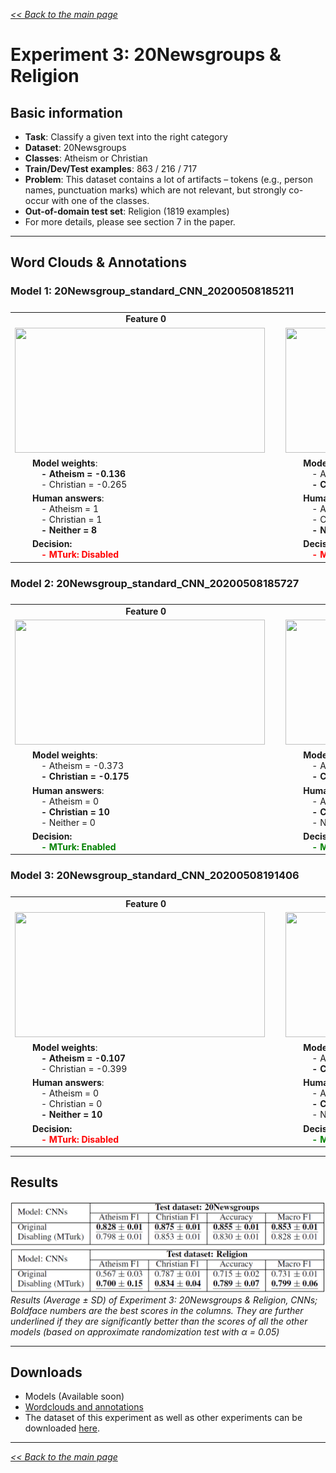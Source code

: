 <style>

.center-row td{
    text-align: center; 
    vertical-align: middle;    
}

tbody {
    display:block;
    width:13000px;
    overflow:auto;
}
thead, tbody tr {
    display:table;
    width:100%;
    table-layout:fixed;
}

td { white-space:pre }

</style>

[*<< Back to the main page*](https://plkumjorn.github.io/FIND)

# Experiment 3: 20Newsgroups & Religion

## Basic information
- **Task**: Classify a given text into the right category
- **Dataset**: 20Newsgroups
- **Classes**: Atheism or Christian
- **Train/Dev/Test examples**: 863 / 216 / 717
- **Problem**: This dataset contains a lot of artifacts – tokens (e.g., person names, punctuation marks) which are not relevant, but strongly co-occur with one of the classes.
- **Out-of-domain test set**: Religion (1819 examples)
- For more details, please see section 7 in the paper.

<hr>

## Word Clouds & Annotations


### Model 1: 20Newsgroup_standard_CNN_20200508185211

<table><tbody><tr class="center-row"><td><b>Feature 0</b></td><td><b>Feature 1</b></td><td><b>Feature 2</b></td><td><b>Feature 3</b></td><td><b>Feature 4</b></td><td><b>Feature 5</b></td><td><b>Feature 6</b></td><td><b>Feature 7</b></td><td><b>Feature 8</b></td><td><b>Feature 9</b></td><td><b>Feature 10</b></td><td><b>Feature 11</b></td><td><b>Feature 12</b></td><td><b>Feature 13</b></td><td><b>Feature 14</b></td><td><b>Feature 15</b></td><td><b>Feature 16</b></td><td><b>Feature 17</b></td><td><b>Feature 18</b></td><td><b>Feature 19</b></td><td><b>Feature 20</b></td><td><b>Feature 21</b></td><td><b>Feature 22</b></td><td><b>Feature 23</b></td><td><b>Feature 24</b></td><td><b>Feature 25</b></td><td><b>Feature 26</b></td><td><b>Feature 27</b></td><td><b>Feature 28</b></td><td><b>Feature 29</b></td></tr><tr><td><img src="https://www.doc.ic.ac.uk/~pl1515/files/20Newsgroup_standard_CNN_20200508185211/wordclouds/Wordcloud_Feature0.png" width="400" height="200"></td><td><img src="https://www.doc.ic.ac.uk/~pl1515/files/20Newsgroup_standard_CNN_20200508185211/wordclouds/Wordcloud_Feature1.png" width="400" height="200"></td><td><img src="https://www.doc.ic.ac.uk/~pl1515/files/20Newsgroup_standard_CNN_20200508185211/wordclouds/Wordcloud_Feature2.png" width="400" height="200"></td><td><img src="https://www.doc.ic.ac.uk/~pl1515/files/20Newsgroup_standard_CNN_20200508185211/wordclouds/Wordcloud_Feature3.png" width="400" height="200"></td><td><img src="https://www.doc.ic.ac.uk/~pl1515/files/20Newsgroup_standard_CNN_20200508185211/wordclouds/Wordcloud_Feature4.png" width="400" height="200"></td><td><img src="https://www.doc.ic.ac.uk/~pl1515/files/20Newsgroup_standard_CNN_20200508185211/wordclouds/Wordcloud_Feature5.png" width="400" height="200"></td><td><img src="https://www.doc.ic.ac.uk/~pl1515/files/20Newsgroup_standard_CNN_20200508185211/wordclouds/Wordcloud_Feature6.png" width="400" height="200"></td><td><img src="https://www.doc.ic.ac.uk/~pl1515/files/20Newsgroup_standard_CNN_20200508185211/wordclouds/Wordcloud_Feature7.png" width="400" height="200"></td><td><img src="https://www.doc.ic.ac.uk/~pl1515/files/20Newsgroup_standard_CNN_20200508185211/wordclouds/Wordcloud_Feature8.png" width="400" height="200"></td><td><img src="https://www.doc.ic.ac.uk/~pl1515/files/20Newsgroup_standard_CNN_20200508185211/wordclouds/Wordcloud_Feature9.png" width="400" height="200"></td><td><img src="https://www.doc.ic.ac.uk/~pl1515/files/20Newsgroup_standard_CNN_20200508185211/wordclouds/Wordcloud_Feature10.png" width="400" height="200"></td><td><img src="https://www.doc.ic.ac.uk/~pl1515/files/20Newsgroup_standard_CNN_20200508185211/wordclouds/Wordcloud_Feature11.png" width="400" height="200"></td><td><img src="https://www.doc.ic.ac.uk/~pl1515/files/20Newsgroup_standard_CNN_20200508185211/wordclouds/Wordcloud_Feature12.png" width="400" height="200"></td><td><img src="https://www.doc.ic.ac.uk/~pl1515/files/20Newsgroup_standard_CNN_20200508185211/wordclouds/Wordcloud_Feature13.png" width="400" height="200"></td><td><img src="https://www.doc.ic.ac.uk/~pl1515/files/20Newsgroup_standard_CNN_20200508185211/wordclouds/Wordcloud_Feature14.png" width="400" height="200"></td><td><img src="https://www.doc.ic.ac.uk/~pl1515/files/20Newsgroup_standard_CNN_20200508185211/wordclouds/Wordcloud_Feature15.png" width="400" height="200"></td><td><img src="https://www.doc.ic.ac.uk/~pl1515/files/20Newsgroup_standard_CNN_20200508185211/wordclouds/Wordcloud_Feature16.png" width="400" height="200"></td><td><img src="https://www.doc.ic.ac.uk/~pl1515/files/20Newsgroup_standard_CNN_20200508185211/wordclouds/Wordcloud_Feature17.png" width="400" height="200"></td><td><img src="https://www.doc.ic.ac.uk/~pl1515/files/20Newsgroup_standard_CNN_20200508185211/wordclouds/Wordcloud_Feature18.png" width="400" height="200"></td><td><img src="https://www.doc.ic.ac.uk/~pl1515/files/20Newsgroup_standard_CNN_20200508185211/wordclouds/Wordcloud_Feature19.png" width="400" height="200"></td><td><img src="https://www.doc.ic.ac.uk/~pl1515/files/20Newsgroup_standard_CNN_20200508185211/wordclouds/Wordcloud_Feature20.png" width="400" height="200"></td><td><img src="https://www.doc.ic.ac.uk/~pl1515/files/20Newsgroup_standard_CNN_20200508185211/wordclouds/Wordcloud_Feature21.png" width="400" height="200"></td><td><img src="https://www.doc.ic.ac.uk/~pl1515/files/20Newsgroup_standard_CNN_20200508185211/wordclouds/Wordcloud_Feature22.png" width="400" height="200"></td><td><img src="https://www.doc.ic.ac.uk/~pl1515/files/20Newsgroup_standard_CNN_20200508185211/wordclouds/Wordcloud_Feature23.png" width="400" height="200"></td><td><img src="https://www.doc.ic.ac.uk/~pl1515/files/20Newsgroup_standard_CNN_20200508185211/wordclouds/Wordcloud_Feature24.png" width="400" height="200"></td><td><img src="https://www.doc.ic.ac.uk/~pl1515/files/20Newsgroup_standard_CNN_20200508185211/wordclouds/Wordcloud_Feature25.png" width="400" height="200"></td><td><img src="https://www.doc.ic.ac.uk/~pl1515/files/20Newsgroup_standard_CNN_20200508185211/wordclouds/Wordcloud_Feature26.png" width="400" height="200"></td><td><img src="https://www.doc.ic.ac.uk/~pl1515/files/20Newsgroup_standard_CNN_20200508185211/wordclouds/Wordcloud_Feature27.png" width="400" height="200"></td><td><img src="https://www.doc.ic.ac.uk/~pl1515/files/20Newsgroup_standard_CNN_20200508185211/wordclouds/Wordcloud_Feature28.png" width="400" height="200"></td><td><img src="https://www.doc.ic.ac.uk/~pl1515/files/20Newsgroup_standard_CNN_20200508185211/wordclouds/Wordcloud_Feature29.png" width="400" height="200"></td></tr><tr><td>&emsp;&emsp;<b>Model weights</b>:
<b>&emsp;&emsp;&emsp;- Atheism = -0.136</b>
&emsp;&emsp;&emsp;- Christian = -0.265</td><td>&emsp;&emsp;<b>Model weights</b>:
&emsp;&emsp;&emsp;- Atheism = -0.404
<b>&emsp;&emsp;&emsp;- Christian = -0.203</b></td><td>&emsp;&emsp;<b>Model weights</b>:
<b>&emsp;&emsp;&emsp;- Atheism = 0.429</b>
&emsp;&emsp;&emsp;- Christian = -0.169</td><td>&emsp;&emsp;<b>Model weights</b>:
<b>&emsp;&emsp;&emsp;- Atheism = 0.014</b>
&emsp;&emsp;&emsp;- Christian = -0.210</td><td>&emsp;&emsp;<b>Model weights</b>:
&emsp;&emsp;&emsp;- Atheism = -0.353
<b>&emsp;&emsp;&emsp;- Christian = 0.384</b></td><td>&emsp;&emsp;<b>Model weights</b>:
<b>&emsp;&emsp;&emsp;- Atheism = 0.068</b>
&emsp;&emsp;&emsp;- Christian = -0.383</td><td>&emsp;&emsp;<b>Model weights</b>:
&emsp;&emsp;&emsp;- Atheism = -0.027
<b>&emsp;&emsp;&emsp;- Christian = 0.457</b></td><td>&emsp;&emsp;<b>Model weights</b>:
<b>&emsp;&emsp;&emsp;- Atheism = 0.137</b>
&emsp;&emsp;&emsp;- Christian = -0.083</td><td>&emsp;&emsp;<b>Model weights</b>:
&emsp;&emsp;&emsp;- Atheism = -0.236
<b>&emsp;&emsp;&emsp;- Christian = -0.045</b></td><td>&emsp;&emsp;<b>Model weights</b>:
&emsp;&emsp;&emsp;- Atheism = -0.180
<b>&emsp;&emsp;&emsp;- Christian = 0.051</b></td><td>&emsp;&emsp;<b>Model weights</b>:
<b>&emsp;&emsp;&emsp;- Atheism = -0.293</b>
&emsp;&emsp;&emsp;- Christian = -0.424</td><td>&emsp;&emsp;<b>Model weights</b>:
<b>&emsp;&emsp;&emsp;- Atheism = 0.405</b>
&emsp;&emsp;&emsp;- Christian = -0.429</td><td>&emsp;&emsp;<b>Model weights</b>:
<b>&emsp;&emsp;&emsp;- Atheism = 0.434</b>
&emsp;&emsp;&emsp;- Christian = 0.155</td><td>&emsp;&emsp;<b>Model weights</b>:
<b>&emsp;&emsp;&emsp;- Atheism = 0.161</b>
&emsp;&emsp;&emsp;- Christian = -0.005</td><td>&emsp;&emsp;<b>Model weights</b>:
<b>&emsp;&emsp;&emsp;- Atheism = 0.365</b>
&emsp;&emsp;&emsp;- Christian = -0.187</td><td>&emsp;&emsp;<b>Model weights</b>:
<b>&emsp;&emsp;&emsp;- Atheism = 0.418</b>
&emsp;&emsp;&emsp;- Christian = 0.040</td><td>&emsp;&emsp;<b>Model weights</b>:
&emsp;&emsp;&emsp;- Atheism = -0.214
<b>&emsp;&emsp;&emsp;- Christian = 0.021</b></td><td>&emsp;&emsp;<b>Model weights</b>:
<b>&emsp;&emsp;&emsp;- Atheism = 0.014</b>
&emsp;&emsp;&emsp;- Christian = -0.367</td><td>&emsp;&emsp;<b>Model weights</b>:
<b>&emsp;&emsp;&emsp;- Atheism = 0.188</b>
&emsp;&emsp;&emsp;- Christian = -0.110</td><td>&emsp;&emsp;<b>Model weights</b>:
&emsp;&emsp;&emsp;- Atheism = -0.003
<b>&emsp;&emsp;&emsp;- Christian = 0.409</b></td><td>&emsp;&emsp;<b>Model weights</b>:
&emsp;&emsp;&emsp;- Atheism = -0.364
<b>&emsp;&emsp;&emsp;- Christian = 0.495</b></td><td>&emsp;&emsp;<b>Model weights</b>:
<b>&emsp;&emsp;&emsp;- Atheism = 0.064</b>
&emsp;&emsp;&emsp;- Christian = -0.187</td><td>&emsp;&emsp;<b>Model weights</b>:
&emsp;&emsp;&emsp;- Atheism = -0.324
<b>&emsp;&emsp;&emsp;- Christian = 0.210</b></td><td>&emsp;&emsp;<b>Model weights</b>:
<b>&emsp;&emsp;&emsp;- Atheism = 0.150</b>
&emsp;&emsp;&emsp;- Christian = -0.179</td><td>&emsp;&emsp;<b>Model weights</b>:
<b>&emsp;&emsp;&emsp;- Atheism = 0.285</b>
&emsp;&emsp;&emsp;- Christian = 0.161</td><td>&emsp;&emsp;<b>Model weights</b>:
&emsp;&emsp;&emsp;- Atheism = 0.131
<b>&emsp;&emsp;&emsp;- Christian = 0.404</b></td><td>&emsp;&emsp;<b>Model weights</b>:
&emsp;&emsp;&emsp;- Atheism = -0.222
<b>&emsp;&emsp;&emsp;- Christian = 0.139</b></td><td>&emsp;&emsp;<b>Model weights</b>:
<b>&emsp;&emsp;&emsp;- Atheism = 0.475</b>
&emsp;&emsp;&emsp;- Christian = 0.179</td><td>&emsp;&emsp;<b>Model weights</b>:
&emsp;&emsp;&emsp;- Atheism = -0.142
<b>&emsp;&emsp;&emsp;- Christian = 0.093</b></td><td>&emsp;&emsp;<b>Model weights</b>:
&emsp;&emsp;&emsp;- Atheism = -0.031
<b>&emsp;&emsp;&emsp;- Christian = 0.492</b></td></tr><tr><td><b>&emsp;&emsp;Human answers</b>:
&emsp;&emsp;&emsp;- Atheism = 1
&emsp;&emsp;&emsp;- Christian = 1
<b>&emsp;&emsp;&emsp;- Neither = 8</b></td><td><b>&emsp;&emsp;Human answers</b>:
&emsp;&emsp;&emsp;- Atheism = 0
&emsp;&emsp;&emsp;- Christian = 1
<b>&emsp;&emsp;&emsp;- Neither = 9</b></td><td><b>&emsp;&emsp;Human answers</b>:
<b>&emsp;&emsp;&emsp;- Atheism = 6</b>
&emsp;&emsp;&emsp;- Christian = 0
&emsp;&emsp;&emsp;- Neither = 4</td><td><b>&emsp;&emsp;Human answers</b>:
&emsp;&emsp;&emsp;- Atheism = 0
&emsp;&emsp;&emsp;- Christian = 4
<b>&emsp;&emsp;&emsp;- Neither = 6</b></td><td><b>&emsp;&emsp;Human answers</b>:
&emsp;&emsp;&emsp;- Atheism = 1
&emsp;&emsp;&emsp;- Christian = 1
<b>&emsp;&emsp;&emsp;- Neither = 8</b></td><td><b>&emsp;&emsp;Human answers</b>:
<b>&emsp;&emsp;&emsp;- Atheism = 10</b>
&emsp;&emsp;&emsp;- Christian = 0
&emsp;&emsp;&emsp;- Neither = 0</td><td><b>&emsp;&emsp;Human answers</b>:
&emsp;&emsp;&emsp;- Atheism = 0
<b>&emsp;&emsp;&emsp;- Christian = 7</b>
&emsp;&emsp;&emsp;- Neither = 3</td><td><b>&emsp;&emsp;Human answers</b>:
&emsp;&emsp;&emsp;- Atheism = 0
&emsp;&emsp;&emsp;- Christian = 0
<b>&emsp;&emsp;&emsp;- Neither = 10</b></td><td><b>&emsp;&emsp;Human answers</b>:
&emsp;&emsp;&emsp;- Atheism = 0
&emsp;&emsp;&emsp;- Christian = 2
<b>&emsp;&emsp;&emsp;- Neither = 8</b></td><td><b>&emsp;&emsp;Human answers</b>:
&emsp;&emsp;&emsp;- Atheism = 0
&emsp;&emsp;&emsp;- Christian = 1
<b>&emsp;&emsp;&emsp;- Neither = 9</b></td><td><b>&emsp;&emsp;Human answers</b>:
<b>&emsp;&emsp;&emsp;- Atheism = 10</b>
&emsp;&emsp;&emsp;- Christian = 0
&emsp;&emsp;&emsp;- Neither = 0</td><td><b>&emsp;&emsp;Human answers</b>:
&emsp;&emsp;&emsp;- Atheism = 1
&emsp;&emsp;&emsp;- Christian = 0
<b>&emsp;&emsp;&emsp;- Neither = 9</b></td><td><b>&emsp;&emsp;Human answers</b>:
&emsp;&emsp;&emsp;- Atheism = 4
&emsp;&emsp;&emsp;- Christian = 0
<b>&emsp;&emsp;&emsp;- Neither = 6</b></td><td><b>&emsp;&emsp;Human answers</b>:
&emsp;&emsp;&emsp;- Atheism = 2
&emsp;&emsp;&emsp;- Christian = 0
<b>&emsp;&emsp;&emsp;- Neither = 8</b></td><td><b>&emsp;&emsp;Human answers</b>:
&emsp;&emsp;&emsp;- Atheism = 0
&emsp;&emsp;&emsp;- Christian = 1
<b>&emsp;&emsp;&emsp;- Neither = 9</b></td><td><b>&emsp;&emsp;Human answers</b>:
&emsp;&emsp;&emsp;- Atheism = 0
&emsp;&emsp;&emsp;- Christian = 0
<b>&emsp;&emsp;&emsp;- Neither = 10</b></td><td><b>&emsp;&emsp;Human answers</b>:
&emsp;&emsp;&emsp;- Atheism = 1
<b>&emsp;&emsp;&emsp;- Christian = 9</b>
&emsp;&emsp;&emsp;- Neither = 0</td><td><b>&emsp;&emsp;Human answers</b>:
&emsp;&emsp;&emsp;- Atheism = 0
&emsp;&emsp;&emsp;- Christian = 0
<b>&emsp;&emsp;&emsp;- Neither = 10</b></td><td><b>&emsp;&emsp;Human answers</b>:
<b>&emsp;&emsp;&emsp;- Atheism = 10</b>
&emsp;&emsp;&emsp;- Christian = 0
&emsp;&emsp;&emsp;- Neither = 0</td><td><b>&emsp;&emsp;Human answers</b>:
&emsp;&emsp;&emsp;- Atheism = 0
<b>&emsp;&emsp;&emsp;- Christian = 10</b>
&emsp;&emsp;&emsp;- Neither = 0</td><td><b>&emsp;&emsp;Human answers</b>:
&emsp;&emsp;&emsp;- Atheism = 0
<b>&emsp;&emsp;&emsp;- Christian = 10</b>
&emsp;&emsp;&emsp;- Neither = 0</td><td><b>&emsp;&emsp;Human answers</b>:
&emsp;&emsp;&emsp;- Atheism = 1
&emsp;&emsp;&emsp;- Christian = 0
<b>&emsp;&emsp;&emsp;- Neither = 9</b></td><td><b>&emsp;&emsp;Human answers</b>:
&emsp;&emsp;&emsp;- Atheism = 0
<b>&emsp;&emsp;&emsp;- Christian = 10</b>
&emsp;&emsp;&emsp;- Neither = 0</td><td><b>&emsp;&emsp;Human answers</b>:
&emsp;&emsp;&emsp;- Atheism = 2
&emsp;&emsp;&emsp;- Christian = 2
<b>&emsp;&emsp;&emsp;- Neither = 6</b></td><td><b>&emsp;&emsp;Human answers</b>:
&emsp;&emsp;&emsp;- Atheism = 0
&emsp;&emsp;&emsp;- Christian = 2
<b>&emsp;&emsp;&emsp;- Neither = 8</b></td><td><b>&emsp;&emsp;Human answers</b>:
&emsp;&emsp;&emsp;- Atheism = 0
<b>&emsp;&emsp;&emsp;- Christian = 10</b>
&emsp;&emsp;&emsp;- Neither = 0</td><td><b>&emsp;&emsp;Human answers</b>:
&emsp;&emsp;&emsp;- Atheism = 0
<b>&emsp;&emsp;&emsp;- Christian = 10</b>
&emsp;&emsp;&emsp;- Neither = 0</td><td><b>&emsp;&emsp;Human answers</b>:
&emsp;&emsp;&emsp;- Atheism = 0
&emsp;&emsp;&emsp;- Christian = 0
<b>&emsp;&emsp;&emsp;- Neither = 10</b></td><td><b>&emsp;&emsp;Human answers</b>:
&emsp;&emsp;&emsp;- Atheism = 0
<b>&emsp;&emsp;&emsp;- Christian = 10</b>
&emsp;&emsp;&emsp;- Neither = 0</td><td><b>&emsp;&emsp;Human answers</b>:
&emsp;&emsp;&emsp;- Atheism = 0
<b>&emsp;&emsp;&emsp;- Christian = 10</b>
&emsp;&emsp;&emsp;- Neither = 0</td></tr><tr><td>&emsp;&emsp;<b>Decision:</b>
&emsp;&emsp;&emsp;<b style="color:red">- MTurk: Disabled</b></td><td>&emsp;&emsp;<b>Decision:</b>
&emsp;&emsp;&emsp;<b style="color:red">- MTurk: Disabled</b></td><td>&emsp;&emsp;<b>Decision:</b>
&emsp;&emsp;&emsp;<b style="color:green">- MTurk: Enabled</b></td><td>&emsp;&emsp;<b>Decision:</b>
&emsp;&emsp;&emsp;<b style="color:red">- MTurk: Disabled</b></td><td>&emsp;&emsp;<b>Decision:</b>
&emsp;&emsp;&emsp;<b style="color:red">- MTurk: Disabled</b></td><td>&emsp;&emsp;<b>Decision:</b>
&emsp;&emsp;&emsp;<b style="color:green">- MTurk: Enabled</b></td><td>&emsp;&emsp;<b>Decision:</b>
&emsp;&emsp;&emsp;<b style="color:green">- MTurk: Enabled</b></td><td>&emsp;&emsp;<b>Decision:</b>
&emsp;&emsp;&emsp;<b style="color:red">- MTurk: Disabled</b></td><td>&emsp;&emsp;<b>Decision:</b>
&emsp;&emsp;&emsp;<b style="color:red">- MTurk: Disabled</b></td><td>&emsp;&emsp;<b>Decision:</b>
&emsp;&emsp;&emsp;<b style="color:red">- MTurk: Disabled</b></td><td>&emsp;&emsp;<b>Decision:</b>
&emsp;&emsp;&emsp;<b style="color:green">- MTurk: Enabled</b></td><td>&emsp;&emsp;<b>Decision:</b>
&emsp;&emsp;&emsp;<b style="color:red">- MTurk: Disabled</b></td><td>&emsp;&emsp;<b>Decision:</b>
&emsp;&emsp;&emsp;<b style="color:red">- MTurk: Disabled</b></td><td>&emsp;&emsp;<b>Decision:</b>
&emsp;&emsp;&emsp;<b style="color:red">- MTurk: Disabled</b></td><td>&emsp;&emsp;<b>Decision:</b>
&emsp;&emsp;&emsp;<b style="color:red">- MTurk: Disabled</b></td><td>&emsp;&emsp;<b>Decision:</b>
&emsp;&emsp;&emsp;<b style="color:red">- MTurk: Disabled</b></td><td>&emsp;&emsp;<b>Decision:</b>
&emsp;&emsp;&emsp;<b style="color:green">- MTurk: Enabled</b></td><td>&emsp;&emsp;<b>Decision:</b>
&emsp;&emsp;&emsp;<b style="color:red">- MTurk: Disabled</b></td><td>&emsp;&emsp;<b>Decision:</b>
&emsp;&emsp;&emsp;<b style="color:green">- MTurk: Enabled</b></td><td>&emsp;&emsp;<b>Decision:</b>
&emsp;&emsp;&emsp;<b style="color:green">- MTurk: Enabled</b></td><td>&emsp;&emsp;<b>Decision:</b>
&emsp;&emsp;&emsp;<b style="color:green">- MTurk: Enabled</b></td><td>&emsp;&emsp;<b>Decision:</b>
&emsp;&emsp;&emsp;<b style="color:red">- MTurk: Disabled</b></td><td>&emsp;&emsp;<b>Decision:</b>
&emsp;&emsp;&emsp;<b style="color:green">- MTurk: Enabled</b></td><td>&emsp;&emsp;<b>Decision:</b>
&emsp;&emsp;&emsp;<b style="color:red">- MTurk: Disabled</b></td><td>&emsp;&emsp;<b>Decision:</b>
&emsp;&emsp;&emsp;<b style="color:red">- MTurk: Disabled</b></td><td>&emsp;&emsp;<b>Decision:</b>
&emsp;&emsp;&emsp;<b style="color:green">- MTurk: Enabled</b></td><td>&emsp;&emsp;<b>Decision:</b>
&emsp;&emsp;&emsp;<b style="color:green">- MTurk: Enabled</b></td><td>&emsp;&emsp;<b>Decision:</b>
&emsp;&emsp;&emsp;<b style="color:red">- MTurk: Disabled</b></td><td>&emsp;&emsp;<b>Decision:</b>
&emsp;&emsp;&emsp;<b style="color:green">- MTurk: Enabled</b></td><td>&emsp;&emsp;<b>Decision:</b>
&emsp;&emsp;&emsp;<b style="color:green">- MTurk: Enabled</b></td></tr></tbody></table>


### Model 2: 20Newsgroup_standard_CNN_20200508185727

<table><tbody><tr class="center-row"><td><b>Feature 0</b></td><td><b>Feature 1</b></td><td><b>Feature 2</b></td><td><b>Feature 3</b></td><td><b>Feature 4</b></td><td><b>Feature 5</b></td><td><b>Feature 6</b></td><td><b>Feature 7</b></td><td><b>Feature 8</b></td><td><b>Feature 9</b></td><td><b>Feature 10</b></td><td><b>Feature 11</b></td><td><b>Feature 12</b></td><td><b>Feature 13</b></td><td><b>Feature 14</b></td><td><b>Feature 15</b></td><td><b>Feature 16</b></td><td><b>Feature 17</b></td><td><b>Feature 18</b></td><td><b>Feature 19</b></td><td><b>Feature 20</b></td><td><b>Feature 21</b></td><td><b>Feature 22</b></td><td><b>Feature 23</b></td><td><b>Feature 24</b></td><td><b>Feature 25</b></td><td><b>Feature 26</b></td><td><b>Feature 27</b></td><td><b>Feature 28</b></td><td><b>Feature 29</b></td></tr><tr><td><img src="https://www.doc.ic.ac.uk/~pl1515/files/20Newsgroup_standard_CNN_20200508185727/wordclouds/Wordcloud_Feature0.png" width="400" height="200"></td><td><img src="https://www.doc.ic.ac.uk/~pl1515/files/20Newsgroup_standard_CNN_20200508185727/wordclouds/Wordcloud_Feature1.png" width="400" height="200"></td><td><img src="https://www.doc.ic.ac.uk/~pl1515/files/20Newsgroup_standard_CNN_20200508185727/wordclouds/Wordcloud_Feature2.png" width="400" height="200"></td><td><img src="https://www.doc.ic.ac.uk/~pl1515/files/20Newsgroup_standard_CNN_20200508185727/wordclouds/Wordcloud_Feature3.png" width="400" height="200"></td><td><img src="https://www.doc.ic.ac.uk/~pl1515/files/20Newsgroup_standard_CNN_20200508185727/wordclouds/Wordcloud_Feature4.png" width="400" height="200"></td><td><img src="https://www.doc.ic.ac.uk/~pl1515/files/20Newsgroup_standard_CNN_20200508185727/wordclouds/Wordcloud_Feature5.png" width="400" height="200"></td><td><img src="https://www.doc.ic.ac.uk/~pl1515/files/20Newsgroup_standard_CNN_20200508185727/wordclouds/Wordcloud_Feature6.png" width="400" height="200"></td><td><img src="https://www.doc.ic.ac.uk/~pl1515/files/20Newsgroup_standard_CNN_20200508185727/wordclouds/Wordcloud_Feature7.png" width="400" height="200"></td><td><img src="https://www.doc.ic.ac.uk/~pl1515/files/20Newsgroup_standard_CNN_20200508185727/wordclouds/Wordcloud_Feature8.png" width="400" height="200"></td><td><img src="https://www.doc.ic.ac.uk/~pl1515/files/20Newsgroup_standard_CNN_20200508185727/wordclouds/Wordcloud_Feature9.png" width="400" height="200"></td><td><img src="https://www.doc.ic.ac.uk/~pl1515/files/20Newsgroup_standard_CNN_20200508185727/wordclouds/Wordcloud_Feature10.png" width="400" height="200"></td><td><img src="https://www.doc.ic.ac.uk/~pl1515/files/20Newsgroup_standard_CNN_20200508185727/wordclouds/Wordcloud_Feature11.png" width="400" height="200"></td><td><img src="https://www.doc.ic.ac.uk/~pl1515/files/20Newsgroup_standard_CNN_20200508185727/wordclouds/Wordcloud_Feature12.png" width="400" height="200"></td><td><img src="https://www.doc.ic.ac.uk/~pl1515/files/20Newsgroup_standard_CNN_20200508185727/wordclouds/Wordcloud_Feature13.png" width="400" height="200"></td><td><img src="https://www.doc.ic.ac.uk/~pl1515/files/20Newsgroup_standard_CNN_20200508185727/wordclouds/Wordcloud_Feature14.png" width="400" height="200"></td><td><img src="https://www.doc.ic.ac.uk/~pl1515/files/20Newsgroup_standard_CNN_20200508185727/wordclouds/Wordcloud_Feature15.png" width="400" height="200"></td><td><img src="https://www.doc.ic.ac.uk/~pl1515/files/20Newsgroup_standard_CNN_20200508185727/wordclouds/Wordcloud_Feature16.png" width="400" height="200"></td><td><img src="https://www.doc.ic.ac.uk/~pl1515/files/20Newsgroup_standard_CNN_20200508185727/wordclouds/Wordcloud_Feature17.png" width="400" height="200"></td><td><img src="https://www.doc.ic.ac.uk/~pl1515/files/20Newsgroup_standard_CNN_20200508185727/wordclouds/Wordcloud_Feature18.png" width="400" height="200"></td><td><img src="https://www.doc.ic.ac.uk/~pl1515/files/20Newsgroup_standard_CNN_20200508185727/wordclouds/Wordcloud_Feature19.png" width="400" height="200"></td><td><img src="https://www.doc.ic.ac.uk/~pl1515/files/20Newsgroup_standard_CNN_20200508185727/wordclouds/Wordcloud_Feature20.png" width="400" height="200"></td><td><img src="https://www.doc.ic.ac.uk/~pl1515/files/20Newsgroup_standard_CNN_20200508185727/wordclouds/Wordcloud_Feature21.png" width="400" height="200"></td><td><img src="https://www.doc.ic.ac.uk/~pl1515/files/20Newsgroup_standard_CNN_20200508185727/wordclouds/Wordcloud_Feature22.png" width="400" height="200"></td><td><img src="https://www.doc.ic.ac.uk/~pl1515/files/20Newsgroup_standard_CNN_20200508185727/wordclouds/Wordcloud_Feature23.png" width="400" height="200"></td><td><img src="https://www.doc.ic.ac.uk/~pl1515/files/20Newsgroup_standard_CNN_20200508185727/wordclouds/Wordcloud_Feature24.png" width="400" height="200"></td><td><img src="https://www.doc.ic.ac.uk/~pl1515/files/20Newsgroup_standard_CNN_20200508185727/wordclouds/Wordcloud_Feature25.png" width="400" height="200"></td><td><img src="https://www.doc.ic.ac.uk/~pl1515/files/20Newsgroup_standard_CNN_20200508185727/wordclouds/Wordcloud_Feature26.png" width="400" height="200"></td><td><img src="https://www.doc.ic.ac.uk/~pl1515/files/20Newsgroup_standard_CNN_20200508185727/wordclouds/Wordcloud_Feature27.png" width="400" height="200"></td><td><img src="https://www.doc.ic.ac.uk/~pl1515/files/20Newsgroup_standard_CNN_20200508185727/wordclouds/Wordcloud_Feature28.png" width="400" height="200"></td><td><img src="https://www.doc.ic.ac.uk/~pl1515/files/20Newsgroup_standard_CNN_20200508185727/wordclouds/Wordcloud_Feature29.png" width="400" height="200"></td></tr><tr><td>&emsp;&emsp;<b>Model weights</b>:
&emsp;&emsp;&emsp;- Atheism = -0.373
<b>&emsp;&emsp;&emsp;- Christian = -0.175</b></td><td>&emsp;&emsp;<b>Model weights</b>:
&emsp;&emsp;&emsp;- Atheism = -0.128
<b>&emsp;&emsp;&emsp;- Christian = 0.192</b></td><td>&emsp;&emsp;<b>Model weights</b>:
<b>&emsp;&emsp;&emsp;- Atheism = 0.180</b>
&emsp;&emsp;&emsp;- Christian = -0.163</td><td>&emsp;&emsp;<b>Model weights</b>:
<b>&emsp;&emsp;&emsp;- Atheism = -0.047</b>
&emsp;&emsp;&emsp;- Christian = -0.224</td><td>&emsp;&emsp;<b>Model weights</b>:
<b>&emsp;&emsp;&emsp;- Atheism = 0.115</b>
&emsp;&emsp;&emsp;- Christian = -0.291</td><td>&emsp;&emsp;<b>Model weights</b>:
&emsp;&emsp;&emsp;- Atheism = 0.037
<b>&emsp;&emsp;&emsp;- Christian = 0.445</b></td><td>&emsp;&emsp;<b>Model weights</b>:
<b>&emsp;&emsp;&emsp;- Atheism = 0.068</b>
&emsp;&emsp;&emsp;- Christian = -0.326</td><td>&emsp;&emsp;<b>Model weights</b>:
<b>&emsp;&emsp;&emsp;- Atheism = 0.036</b>
&emsp;&emsp;&emsp;- Christian = -0.490</td><td>&emsp;&emsp;<b>Model weights</b>:
&emsp;&emsp;&emsp;- Atheism = -0.224
<b>&emsp;&emsp;&emsp;- Christian = -0.071</b></td><td>&emsp;&emsp;<b>Model weights</b>:
&emsp;&emsp;&emsp;- Atheism = 0.184
<b>&emsp;&emsp;&emsp;- Christian = 0.301</b></td><td>&emsp;&emsp;<b>Model weights</b>:
&emsp;&emsp;&emsp;- Atheism = 0.011
<b>&emsp;&emsp;&emsp;- Christian = 0.259</b></td><td>&emsp;&emsp;<b>Model weights</b>:
&emsp;&emsp;&emsp;- Atheism = -0.252
<b>&emsp;&emsp;&emsp;- Christian = -0.163</b></td><td>&emsp;&emsp;<b>Model weights</b>:
&emsp;&emsp;&emsp;- Atheism = -0.183
<b>&emsp;&emsp;&emsp;- Christian = -0.025</b></td><td>&emsp;&emsp;<b>Model weights</b>:
&emsp;&emsp;&emsp;- Atheism = 0.134
<b>&emsp;&emsp;&emsp;- Christian = 0.301</b></td><td>&emsp;&emsp;<b>Model weights</b>:
&emsp;&emsp;&emsp;- Atheism = -0.083
<b>&emsp;&emsp;&emsp;- Christian = 0.436</b></td><td>&emsp;&emsp;<b>Model weights</b>:
&emsp;&emsp;&emsp;- Atheism = 0.126
<b>&emsp;&emsp;&emsp;- Christian = 0.314</b></td><td>&emsp;&emsp;<b>Model weights</b>:
<b>&emsp;&emsp;&emsp;- Atheism = -0.238</b>
&emsp;&emsp;&emsp;- Christian = -0.505</td><td>&emsp;&emsp;<b>Model weights</b>:
&emsp;&emsp;&emsp;- Atheism = -0.475
<b>&emsp;&emsp;&emsp;- Christian = 0.429</b></td><td>&emsp;&emsp;<b>Model weights</b>:
<b>&emsp;&emsp;&emsp;- Atheism = -0.033</b>
&emsp;&emsp;&emsp;- Christian = -0.216</td><td>&emsp;&emsp;<b>Model weights</b>:
<b>&emsp;&emsp;&emsp;- Atheism = 0.415</b>
&emsp;&emsp;&emsp;- Christian = -0.172</td><td>&emsp;&emsp;<b>Model weights</b>:
<b>&emsp;&emsp;&emsp;- Atheism = 0.219</b>
&emsp;&emsp;&emsp;- Christian = -0.003</td><td>&emsp;&emsp;<b>Model weights</b>:
&emsp;&emsp;&emsp;- Atheism = -0.429
<b>&emsp;&emsp;&emsp;- Christian = -0.165</b></td><td>&emsp;&emsp;<b>Model weights</b>:
&emsp;&emsp;&emsp;- Atheism = -0.415
<b>&emsp;&emsp;&emsp;- Christian = -0.054</b></td><td>&emsp;&emsp;<b>Model weights</b>:
<b>&emsp;&emsp;&emsp;- Atheism = 0.169</b>
&emsp;&emsp;&emsp;- Christian = -0.334</td><td>&emsp;&emsp;<b>Model weights</b>:
<b>&emsp;&emsp;&emsp;- Atheism = 0.211</b>
&emsp;&emsp;&emsp;- Christian = -0.450</td><td>&emsp;&emsp;<b>Model weights</b>:
<b>&emsp;&emsp;&emsp;- Atheism = 0.347</b>
&emsp;&emsp;&emsp;- Christian = 0.035</td><td>&emsp;&emsp;<b>Model weights</b>:
&emsp;&emsp;&emsp;- Atheism = -0.073
<b>&emsp;&emsp;&emsp;- Christian = 0.066</b></td><td>&emsp;&emsp;<b>Model weights</b>:
<b>&emsp;&emsp;&emsp;- Atheism = -0.233</b>
&emsp;&emsp;&emsp;- Christian = -0.503</td><td>&emsp;&emsp;<b>Model weights</b>:
<b>&emsp;&emsp;&emsp;- Atheism = 0.142</b>
&emsp;&emsp;&emsp;- Christian = -0.136</td><td>&emsp;&emsp;<b>Model weights</b>:
&emsp;&emsp;&emsp;- Atheism = -0.012
<b>&emsp;&emsp;&emsp;- Christian = 0.213</b></td></tr><tr><td><b>&emsp;&emsp;Human answers</b>:
&emsp;&emsp;&emsp;- Atheism = 0
<b>&emsp;&emsp;&emsp;- Christian = 10</b>
&emsp;&emsp;&emsp;- Neither = 0</td><td><b>&emsp;&emsp;Human answers</b>:
&emsp;&emsp;&emsp;- Atheism = 0
<b>&emsp;&emsp;&emsp;- Christian = 10</b>
&emsp;&emsp;&emsp;- Neither = 0</td><td><b>&emsp;&emsp;Human answers</b>:
&emsp;&emsp;&emsp;- Atheism = 0
<b>&emsp;&emsp;&emsp;- Christian = 7</b>
&emsp;&emsp;&emsp;- Neither = 3</td><td><b>&emsp;&emsp;Human answers</b>:
<b>&emsp;&emsp;&emsp;- Atheism = 10</b>
&emsp;&emsp;&emsp;- Christian = 0
&emsp;&emsp;&emsp;- Neither = 0</td><td><b>&emsp;&emsp;Human answers</b>:
&emsp;&emsp;&emsp;- Atheism = 2
&emsp;&emsp;&emsp;- Christian = 0
<b>&emsp;&emsp;&emsp;- Neither = 8</b></td><td><b>&emsp;&emsp;Human answers</b>:
&emsp;&emsp;&emsp;- Atheism = 0
<b>&emsp;&emsp;&emsp;- Christian = 5</b>
<b>&emsp;&emsp;&emsp;- Neither = 5</b></td><td><b>&emsp;&emsp;Human answers</b>:
&emsp;&emsp;&emsp;- Atheism = 1
&emsp;&emsp;&emsp;- Christian = 0
<b>&emsp;&emsp;&emsp;- Neither = 9</b></td><td><b>&emsp;&emsp;Human answers</b>:
&emsp;&emsp;&emsp;- Atheism = 0
&emsp;&emsp;&emsp;- Christian = 0
<b>&emsp;&emsp;&emsp;- Neither = 10</b></td><td><b>&emsp;&emsp;Human answers</b>:
&emsp;&emsp;&emsp;- Atheism = 0
<b>&emsp;&emsp;&emsp;- Christian = 9</b>
&emsp;&emsp;&emsp;- Neither = 1</td><td><b>&emsp;&emsp;Human answers</b>:
&emsp;&emsp;&emsp;- Atheism = 0
<b>&emsp;&emsp;&emsp;- Christian = 10</b>
&emsp;&emsp;&emsp;- Neither = 0</td><td><b>&emsp;&emsp;Human answers</b>:
&emsp;&emsp;&emsp;- Atheism = 4
<b>&emsp;&emsp;&emsp;- Christian = 5</b>
&emsp;&emsp;&emsp;- Neither = 1</td><td><b>&emsp;&emsp;Human answers</b>:
&emsp;&emsp;&emsp;- Atheism = 0
<b>&emsp;&emsp;&emsp;- Christian = 10</b>
&emsp;&emsp;&emsp;- Neither = 0</td><td><b>&emsp;&emsp;Human answers</b>:
&emsp;&emsp;&emsp;- Atheism = 0
<b>&emsp;&emsp;&emsp;- Christian = 10</b>
&emsp;&emsp;&emsp;- Neither = 0</td><td><b>&emsp;&emsp;Human answers</b>:
&emsp;&emsp;&emsp;- Atheism = 0
&emsp;&emsp;&emsp;- Christian = 0
<b>&emsp;&emsp;&emsp;- Neither = 10</b></td><td><b>&emsp;&emsp;Human answers</b>:
&emsp;&emsp;&emsp;- Atheism = 0
&emsp;&emsp;&emsp;- Christian = 3
<b>&emsp;&emsp;&emsp;- Neither = 7</b></td><td><b>&emsp;&emsp;Human answers</b>:
&emsp;&emsp;&emsp;- Atheism = 0
<b>&emsp;&emsp;&emsp;- Christian = 10</b>
&emsp;&emsp;&emsp;- Neither = 0</td><td><b>&emsp;&emsp;Human answers</b>:
&emsp;&emsp;&emsp;- Atheism = 4
&emsp;&emsp;&emsp;- Christian = 0
<b>&emsp;&emsp;&emsp;- Neither = 6</b></td><td><b>&emsp;&emsp;Human answers</b>:
&emsp;&emsp;&emsp;- Atheism = 0
&emsp;&emsp;&emsp;- Christian = 0
<b>&emsp;&emsp;&emsp;- Neither = 10</b></td><td><b>&emsp;&emsp;Human answers</b>:
<b>&emsp;&emsp;&emsp;- Atheism = 6</b>
&emsp;&emsp;&emsp;- Christian = 0
&emsp;&emsp;&emsp;- Neither = 4</td><td><b>&emsp;&emsp;Human answers</b>:
&emsp;&emsp;&emsp;- Atheism = 0
&emsp;&emsp;&emsp;- Christian = 0
<b>&emsp;&emsp;&emsp;- Neither = 10</b></td><td><b>&emsp;&emsp;Human answers</b>:
<b>&emsp;&emsp;&emsp;- Atheism = 10</b>
&emsp;&emsp;&emsp;- Christian = 0
&emsp;&emsp;&emsp;- Neither = 0</td><td><b>&emsp;&emsp;Human answers</b>:
&emsp;&emsp;&emsp;- Atheism = 0
&emsp;&emsp;&emsp;- Christian = 2
<b>&emsp;&emsp;&emsp;- Neither = 8</b></td><td><b>&emsp;&emsp;Human answers</b>:
&emsp;&emsp;&emsp;- Atheism = 0
<b>&emsp;&emsp;&emsp;- Christian = 10</b>
&emsp;&emsp;&emsp;- Neither = 0</td><td><b>&emsp;&emsp;Human answers</b>:
<b>&emsp;&emsp;&emsp;- Atheism = 10</b>
&emsp;&emsp;&emsp;- Christian = 0
&emsp;&emsp;&emsp;- Neither = 0</td><td><b>&emsp;&emsp;Human answers</b>:
<b>&emsp;&emsp;&emsp;- Atheism = 9</b>
&emsp;&emsp;&emsp;- Christian = 0
&emsp;&emsp;&emsp;- Neither = 1</td><td><b>&emsp;&emsp;Human answers</b>:
<b>&emsp;&emsp;&emsp;- Atheism = 10</b>
&emsp;&emsp;&emsp;- Christian = 0
&emsp;&emsp;&emsp;- Neither = 0</td><td><b>&emsp;&emsp;Human answers</b>:
&emsp;&emsp;&emsp;- Atheism = 0
&emsp;&emsp;&emsp;- Christian = 1
<b>&emsp;&emsp;&emsp;- Neither = 9</b></td><td><b>&emsp;&emsp;Human answers</b>:
&emsp;&emsp;&emsp;- Atheism = 0
&emsp;&emsp;&emsp;- Christian = 0
<b>&emsp;&emsp;&emsp;- Neither = 10</b></td><td><b>&emsp;&emsp;Human answers</b>:
&emsp;&emsp;&emsp;- Atheism = 1
&emsp;&emsp;&emsp;- Christian = 0
<b>&emsp;&emsp;&emsp;- Neither = 9</b></td><td><b>&emsp;&emsp;Human answers</b>:
&emsp;&emsp;&emsp;- Atheism = 0
<b>&emsp;&emsp;&emsp;- Christian = 9</b>
&emsp;&emsp;&emsp;- Neither = 1</td></tr><tr><td>&emsp;&emsp;<b>Decision:</b>
&emsp;&emsp;&emsp;<b style="color:green">- MTurk: Enabled</b></td><td>&emsp;&emsp;<b>Decision:</b>
&emsp;&emsp;&emsp;<b style="color:green">- MTurk: Enabled</b></td><td>&emsp;&emsp;<b>Decision:</b>
&emsp;&emsp;&emsp;<b style="color:red">- MTurk: Disabled</b></td><td>&emsp;&emsp;<b>Decision:</b>
&emsp;&emsp;&emsp;<b style="color:green">- MTurk: Enabled</b></td><td>&emsp;&emsp;<b>Decision:</b>
&emsp;&emsp;&emsp;<b style="color:red">- MTurk: Disabled</b></td><td>&emsp;&emsp;<b>Decision:</b>
&emsp;&emsp;&emsp;<b style="color:red">- MTurk: Disabled</b></td><td>&emsp;&emsp;<b>Decision:</b>
&emsp;&emsp;&emsp;<b style="color:red">- MTurk: Disabled</b></td><td>&emsp;&emsp;<b>Decision:</b>
&emsp;&emsp;&emsp;<b style="color:red">- MTurk: Disabled</b></td><td>&emsp;&emsp;<b>Decision:</b>
&emsp;&emsp;&emsp;<b style="color:green">- MTurk: Enabled</b></td><td>&emsp;&emsp;<b>Decision:</b>
&emsp;&emsp;&emsp;<b style="color:green">- MTurk: Enabled</b></td><td>&emsp;&emsp;<b>Decision:</b>
&emsp;&emsp;&emsp;<b style="color:green">- MTurk: Enabled</b></td><td>&emsp;&emsp;<b>Decision:</b>
&emsp;&emsp;&emsp;<b style="color:green">- MTurk: Enabled</b></td><td>&emsp;&emsp;<b>Decision:</b>
&emsp;&emsp;&emsp;<b style="color:green">- MTurk: Enabled</b></td><td>&emsp;&emsp;<b>Decision:</b>
&emsp;&emsp;&emsp;<b style="color:red">- MTurk: Disabled</b></td><td>&emsp;&emsp;<b>Decision:</b>
&emsp;&emsp;&emsp;<b style="color:red">- MTurk: Disabled</b></td><td>&emsp;&emsp;<b>Decision:</b>
&emsp;&emsp;&emsp;<b style="color:green">- MTurk: Enabled</b></td><td>&emsp;&emsp;<b>Decision:</b>
&emsp;&emsp;&emsp;<b style="color:red">- MTurk: Disabled</b></td><td>&emsp;&emsp;<b>Decision:</b>
&emsp;&emsp;&emsp;<b style="color:red">- MTurk: Disabled</b></td><td>&emsp;&emsp;<b>Decision:</b>
&emsp;&emsp;&emsp;<b style="color:green">- MTurk: Enabled</b></td><td>&emsp;&emsp;<b>Decision:</b>
&emsp;&emsp;&emsp;<b style="color:red">- MTurk: Disabled</b></td><td>&emsp;&emsp;<b>Decision:</b>
&emsp;&emsp;&emsp;<b style="color:green">- MTurk: Enabled</b></td><td>&emsp;&emsp;<b>Decision:</b>
&emsp;&emsp;&emsp;<b style="color:red">- MTurk: Disabled</b></td><td>&emsp;&emsp;<b>Decision:</b>
&emsp;&emsp;&emsp;<b style="color:green">- MTurk: Enabled</b></td><td>&emsp;&emsp;<b>Decision:</b>
&emsp;&emsp;&emsp;<b style="color:green">- MTurk: Enabled</b></td><td>&emsp;&emsp;<b>Decision:</b>
&emsp;&emsp;&emsp;<b style="color:green">- MTurk: Enabled</b></td><td>&emsp;&emsp;<b>Decision:</b>
&emsp;&emsp;&emsp;<b style="color:green">- MTurk: Enabled</b></td><td>&emsp;&emsp;<b>Decision:</b>
&emsp;&emsp;&emsp;<b style="color:red">- MTurk: Disabled</b></td><td>&emsp;&emsp;<b>Decision:</b>
&emsp;&emsp;&emsp;<b style="color:red">- MTurk: Disabled</b></td><td>&emsp;&emsp;<b>Decision:</b>
&emsp;&emsp;&emsp;<b style="color:red">- MTurk: Disabled</b></td><td>&emsp;&emsp;<b>Decision:</b>
&emsp;&emsp;&emsp;<b style="color:green">- MTurk: Enabled</b></td></tr></tbody></table>


### Model 3: 20Newsgroup_standard_CNN_20200508191406

<table><tbody><tr class="center-row"><td><b>Feature 0</b></td><td><b>Feature 1</b></td><td><b>Feature 2</b></td><td><b>Feature 3</b></td><td><b>Feature 4</b></td><td><b>Feature 5</b></td><td><b>Feature 6</b></td><td><b>Feature 7</b></td><td><b>Feature 8</b></td><td><b>Feature 9</b></td><td><b>Feature 10</b></td><td><b>Feature 11</b></td><td><b>Feature 12</b></td><td><b>Feature 13</b></td><td><b>Feature 14</b></td><td><b>Feature 15</b></td><td><b>Feature 16</b></td><td><b>Feature 17</b></td><td><b>Feature 18</b></td><td><b>Feature 19</b></td><td><b>Feature 20</b></td><td><b>Feature 21</b></td><td><b>Feature 22</b></td><td><b>Feature 23</b></td><td><b>Feature 24</b></td><td><b>Feature 25</b></td><td><b>Feature 26</b></td><td><b>Feature 27</b></td><td><b>Feature 28</b></td><td><b>Feature 29</b></td></tr><tr><td><img src="https://www.doc.ic.ac.uk/~pl1515/files/20Newsgroup_standard_CNN_20200508191406/wordclouds/Wordcloud_Feature0.png" width="400" height="200"></td><td><img src="https://www.doc.ic.ac.uk/~pl1515/files/20Newsgroup_standard_CNN_20200508191406/wordclouds/Wordcloud_Feature1.png" width="400" height="200"></td><td><img src="https://www.doc.ic.ac.uk/~pl1515/files/20Newsgroup_standard_CNN_20200508191406/wordclouds/Wordcloud_Feature2.png" width="400" height="200"></td><td><img src="https://www.doc.ic.ac.uk/~pl1515/files/20Newsgroup_standard_CNN_20200508191406/wordclouds/Wordcloud_Feature3.png" width="400" height="200"></td><td><img src="https://www.doc.ic.ac.uk/~pl1515/files/20Newsgroup_standard_CNN_20200508191406/wordclouds/Wordcloud_Feature4.png" width="400" height="200"></td><td><img src="https://www.doc.ic.ac.uk/~pl1515/files/20Newsgroup_standard_CNN_20200508191406/wordclouds/Wordcloud_Feature5.png" width="400" height="200"></td><td><img src="https://www.doc.ic.ac.uk/~pl1515/files/20Newsgroup_standard_CNN_20200508191406/wordclouds/Wordcloud_Feature6.png" width="400" height="200"></td><td><img src="https://www.doc.ic.ac.uk/~pl1515/files/20Newsgroup_standard_CNN_20200508191406/wordclouds/Wordcloud_Feature7.png" width="400" height="200"></td><td><img src="https://www.doc.ic.ac.uk/~pl1515/files/20Newsgroup_standard_CNN_20200508191406/wordclouds/Wordcloud_Feature8.png" width="400" height="200"></td><td><img src="https://www.doc.ic.ac.uk/~pl1515/files/20Newsgroup_standard_CNN_20200508191406/wordclouds/Wordcloud_Feature9.png" width="400" height="200"></td><td><img src="https://www.doc.ic.ac.uk/~pl1515/files/20Newsgroup_standard_CNN_20200508191406/wordclouds/Wordcloud_Feature10.png" width="400" height="200"></td><td><img src="https://www.doc.ic.ac.uk/~pl1515/files/20Newsgroup_standard_CNN_20200508191406/wordclouds/Wordcloud_Feature11.png" width="400" height="200"></td><td><img src="https://www.doc.ic.ac.uk/~pl1515/files/20Newsgroup_standard_CNN_20200508191406/wordclouds/Wordcloud_Feature12.png" width="400" height="200"></td><td><img src="https://www.doc.ic.ac.uk/~pl1515/files/20Newsgroup_standard_CNN_20200508191406/wordclouds/Wordcloud_Feature13.png" width="400" height="200"></td><td><img src="https://www.doc.ic.ac.uk/~pl1515/files/20Newsgroup_standard_CNN_20200508191406/wordclouds/Wordcloud_Feature14.png" width="400" height="200"></td><td><img src="https://www.doc.ic.ac.uk/~pl1515/files/20Newsgroup_standard_CNN_20200508191406/wordclouds/Wordcloud_Feature15.png" width="400" height="200"></td><td><img src="https://www.doc.ic.ac.uk/~pl1515/files/20Newsgroup_standard_CNN_20200508191406/wordclouds/Wordcloud_Feature16.png" width="400" height="200"></td><td><img src="https://www.doc.ic.ac.uk/~pl1515/files/20Newsgroup_standard_CNN_20200508191406/wordclouds/Wordcloud_Feature17.png" width="400" height="200"></td><td><img src="https://www.doc.ic.ac.uk/~pl1515/files/20Newsgroup_standard_CNN_20200508191406/wordclouds/Wordcloud_Feature18.png" width="400" height="200"></td><td><img src="https://www.doc.ic.ac.uk/~pl1515/files/20Newsgroup_standard_CNN_20200508191406/wordclouds/Wordcloud_Feature19.png" width="400" height="200"></td><td><img src="https://www.doc.ic.ac.uk/~pl1515/files/20Newsgroup_standard_CNN_20200508191406/wordclouds/Wordcloud_Feature20.png" width="400" height="200"></td><td><img src="https://www.doc.ic.ac.uk/~pl1515/files/20Newsgroup_standard_CNN_20200508191406/wordclouds/Wordcloud_Feature21.png" width="400" height="200"></td><td><img src="https://www.doc.ic.ac.uk/~pl1515/files/20Newsgroup_standard_CNN_20200508191406/wordclouds/Wordcloud_Feature22.png" width="400" height="200"></td><td><img src="https://www.doc.ic.ac.uk/~pl1515/files/20Newsgroup_standard_CNN_20200508191406/wordclouds/Wordcloud_Feature23.png" width="400" height="200"></td><td><img src="https://www.doc.ic.ac.uk/~pl1515/files/20Newsgroup_standard_CNN_20200508191406/wordclouds/Wordcloud_Feature24.png" width="400" height="200"></td><td><img src="https://www.doc.ic.ac.uk/~pl1515/files/20Newsgroup_standard_CNN_20200508191406/wordclouds/Wordcloud_Feature25.png" width="400" height="200"></td><td><img src="https://www.doc.ic.ac.uk/~pl1515/files/20Newsgroup_standard_CNN_20200508191406/wordclouds/Wordcloud_Feature26.png" width="400" height="200"></td><td><img src="https://www.doc.ic.ac.uk/~pl1515/files/20Newsgroup_standard_CNN_20200508191406/wordclouds/Wordcloud_Feature27.png" width="400" height="200"></td><td><img src="https://www.doc.ic.ac.uk/~pl1515/files/20Newsgroup_standard_CNN_20200508191406/wordclouds/Wordcloud_Feature28.png" width="400" height="200"></td><td><img src="https://www.doc.ic.ac.uk/~pl1515/files/20Newsgroup_standard_CNN_20200508191406/wordclouds/Wordcloud_Feature29.png" width="400" height="200"></td></tr><tr><td>&emsp;&emsp;<b>Model weights</b>:
<b>&emsp;&emsp;&emsp;- Atheism = -0.107</b>
&emsp;&emsp;&emsp;- Christian = -0.399</td><td>&emsp;&emsp;<b>Model weights</b>:
&emsp;&emsp;&emsp;- Atheism = -0.399
<b>&emsp;&emsp;&emsp;- Christian = -0.205</b></td><td>&emsp;&emsp;<b>Model weights</b>:
<b>&emsp;&emsp;&emsp;- Atheism = 0.472</b>
&emsp;&emsp;&emsp;- Christian = -0.073</td><td>&emsp;&emsp;<b>Model weights</b>:
&emsp;&emsp;&emsp;- Atheism = -0.171
<b>&emsp;&emsp;&emsp;- Christian = 0.372</b></td><td>&emsp;&emsp;<b>Model weights</b>:
&emsp;&emsp;&emsp;- Atheism = -0.426
<b>&emsp;&emsp;&emsp;- Christian = -0.092</b></td><td>&emsp;&emsp;<b>Model weights</b>:
<b>&emsp;&emsp;&emsp;- Atheism = 0.031</b>
&emsp;&emsp;&emsp;- Christian = -0.155</td><td>&emsp;&emsp;<b>Model weights</b>:
<b>&emsp;&emsp;&emsp;- Atheism = 0.403</b>
&emsp;&emsp;&emsp;- Christian = 0.048</td><td>&emsp;&emsp;<b>Model weights</b>:
&emsp;&emsp;&emsp;- Atheism = -0.476
<b>&emsp;&emsp;&emsp;- Christian = 0.082</b></td><td>&emsp;&emsp;<b>Model weights</b>:
&emsp;&emsp;&emsp;- Atheism = -0.392
<b>&emsp;&emsp;&emsp;- Christian = 0.302</b></td><td>&emsp;&emsp;<b>Model weights</b>:
&emsp;&emsp;&emsp;- Atheism = 0.221
<b>&emsp;&emsp;&emsp;- Christian = 0.381</b></td><td>&emsp;&emsp;<b>Model weights</b>:
&emsp;&emsp;&emsp;- Atheism = -0.181
<b>&emsp;&emsp;&emsp;- Christian = 0.213</b></td><td>&emsp;&emsp;<b>Model weights</b>:
<b>&emsp;&emsp;&emsp;- Atheism = 0.432</b>
&emsp;&emsp;&emsp;- Christian = -0.210</td><td>&emsp;&emsp;<b>Model weights</b>:
<b>&emsp;&emsp;&emsp;- Atheism = -0.013</b>
&emsp;&emsp;&emsp;- Christian = -0.312</td><td>&emsp;&emsp;<b>Model weights</b>:
&emsp;&emsp;&emsp;- Atheism = -0.255
<b>&emsp;&emsp;&emsp;- Christian = 0.156</b></td><td>&emsp;&emsp;<b>Model weights</b>:
&emsp;&emsp;&emsp;- Atheism = -0.167
<b>&emsp;&emsp;&emsp;- Christian = 0.320</b></td><td>&emsp;&emsp;<b>Model weights</b>:
&emsp;&emsp;&emsp;- Atheism = -0.459
<b>&emsp;&emsp;&emsp;- Christian = 0.148</b></td><td>&emsp;&emsp;<b>Model weights</b>:
<b>&emsp;&emsp;&emsp;- Atheism = 0.002</b>
&emsp;&emsp;&emsp;- Christian = -0.352</td><td>&emsp;&emsp;<b>Model weights</b>:
&emsp;&emsp;&emsp;- Atheism = -0.305
<b>&emsp;&emsp;&emsp;- Christian = 0.234</b></td><td>&emsp;&emsp;<b>Model weights</b>:
&emsp;&emsp;&emsp;- Atheism = -0.273
<b>&emsp;&emsp;&emsp;- Christian = 0.070</b></td><td>&emsp;&emsp;<b>Model weights</b>:
&emsp;&emsp;&emsp;- Atheism = -0.314
<b>&emsp;&emsp;&emsp;- Christian = -0.148</b></td><td>&emsp;&emsp;<b>Model weights</b>:
<b>&emsp;&emsp;&emsp;- Atheism = 0.306</b>
&emsp;&emsp;&emsp;- Christian = -0.361</td><td>&emsp;&emsp;<b>Model weights</b>:
&emsp;&emsp;&emsp;- Atheism = -0.341
<b>&emsp;&emsp;&emsp;- Christian = -0.067</b></td><td>&emsp;&emsp;<b>Model weights</b>:
<b>&emsp;&emsp;&emsp;- Atheism = 0.329</b>
&emsp;&emsp;&emsp;- Christian = -0.273</td><td>&emsp;&emsp;<b>Model weights</b>:
<b>&emsp;&emsp;&emsp;- Atheism = 0.132</b>
&emsp;&emsp;&emsp;- Christian = -0.271</td><td>&emsp;&emsp;<b>Model weights</b>:
<b>&emsp;&emsp;&emsp;- Atheism = 0.489</b>
&emsp;&emsp;&emsp;- Christian = -0.337</td><td>&emsp;&emsp;<b>Model weights</b>:
<b>&emsp;&emsp;&emsp;- Atheism = 0.131</b>
&emsp;&emsp;&emsp;- Christian = -0.096</td><td>&emsp;&emsp;<b>Model weights</b>:
&emsp;&emsp;&emsp;- Atheism = -0.211
<b>&emsp;&emsp;&emsp;- Christian = 0.317</b></td><td>&emsp;&emsp;<b>Model weights</b>:
<b>&emsp;&emsp;&emsp;- Atheism = 0.229</b>
&emsp;&emsp;&emsp;- Christian = -0.279</td><td>&emsp;&emsp;<b>Model weights</b>:
<b>&emsp;&emsp;&emsp;- Atheism = 0.466</b>
&emsp;&emsp;&emsp;- Christian = 0.255</td><td>&emsp;&emsp;<b>Model weights</b>:
&emsp;&emsp;&emsp;- Atheism = -0.365
<b>&emsp;&emsp;&emsp;- Christian = 0.046</b></td></tr><tr><td><b>&emsp;&emsp;Human answers</b>:
&emsp;&emsp;&emsp;- Atheism = 0
&emsp;&emsp;&emsp;- Christian = 0
<b>&emsp;&emsp;&emsp;- Neither = 10</b></td><td><b>&emsp;&emsp;Human answers</b>:
&emsp;&emsp;&emsp;- Atheism = 0
<b>&emsp;&emsp;&emsp;- Christian = 10</b>
&emsp;&emsp;&emsp;- Neither = 0</td><td><b>&emsp;&emsp;Human answers</b>:
&emsp;&emsp;&emsp;- Atheism = 0
&emsp;&emsp;&emsp;- Christian = 2
<b>&emsp;&emsp;&emsp;- Neither = 8</b></td><td><b>&emsp;&emsp;Human answers</b>:
&emsp;&emsp;&emsp;- Atheism = 0
&emsp;&emsp;&emsp;- Christian = 1
<b>&emsp;&emsp;&emsp;- Neither = 9</b></td><td><b>&emsp;&emsp;Human answers</b>:
&emsp;&emsp;&emsp;- Atheism = 0
<b>&emsp;&emsp;&emsp;- Christian = 9</b>
&emsp;&emsp;&emsp;- Neither = 1</td><td><b>&emsp;&emsp;Human answers</b>:
<b>&emsp;&emsp;&emsp;- Atheism = 9</b>
&emsp;&emsp;&emsp;- Christian = 0
&emsp;&emsp;&emsp;- Neither = 1</td><td><b>&emsp;&emsp;Human answers</b>:
&emsp;&emsp;&emsp;- Atheism = 0
&emsp;&emsp;&emsp;- Christian = 1
<b>&emsp;&emsp;&emsp;- Neither = 9</b></td><td><b>&emsp;&emsp;Human answers</b>:
&emsp;&emsp;&emsp;- Atheism = 0
<b>&emsp;&emsp;&emsp;- Christian = 10</b>
&emsp;&emsp;&emsp;- Neither = 0</td><td><b>&emsp;&emsp;Human answers</b>:
&emsp;&emsp;&emsp;- Atheism = 0
&emsp;&emsp;&emsp;- Christian = 2
<b>&emsp;&emsp;&emsp;- Neither = 8</b></td><td><b>&emsp;&emsp;Human answers</b>:
&emsp;&emsp;&emsp;- Atheism = 0
<b>&emsp;&emsp;&emsp;- Christian = 10</b>
&emsp;&emsp;&emsp;- Neither = 0</td><td><b>&emsp;&emsp;Human answers</b>:
&emsp;&emsp;&emsp;- Atheism = 1
&emsp;&emsp;&emsp;- Christian = 2
<b>&emsp;&emsp;&emsp;- Neither = 7</b></td><td><b>&emsp;&emsp;Human answers</b>:
&emsp;&emsp;&emsp;- Atheism = 0
&emsp;&emsp;&emsp;- Christian = 0
<b>&emsp;&emsp;&emsp;- Neither = 10</b></td><td><b>&emsp;&emsp;Human answers</b>:
&emsp;&emsp;&emsp;- Atheism = 1
&emsp;&emsp;&emsp;- Christian = 0
<b>&emsp;&emsp;&emsp;- Neither = 9</b></td><td><b>&emsp;&emsp;Human answers</b>:
&emsp;&emsp;&emsp;- Atheism = 0
<b>&emsp;&emsp;&emsp;- Christian = 10</b>
&emsp;&emsp;&emsp;- Neither = 0</td><td><b>&emsp;&emsp;Human answers</b>:
&emsp;&emsp;&emsp;- Atheism = 0
<b>&emsp;&emsp;&emsp;- Christian = 10</b>
&emsp;&emsp;&emsp;- Neither = 0</td><td><b>&emsp;&emsp;Human answers</b>:
&emsp;&emsp;&emsp;- Atheism = 0
<b>&emsp;&emsp;&emsp;- Christian = 9</b>
&emsp;&emsp;&emsp;- Neither = 1</td><td><b>&emsp;&emsp;Human answers</b>:
&emsp;&emsp;&emsp;- Atheism = 0
&emsp;&emsp;&emsp;- Christian = 0
<b>&emsp;&emsp;&emsp;- Neither = 10</b></td><td><b>&emsp;&emsp;Human answers</b>:
&emsp;&emsp;&emsp;- Atheism = 0
<b>&emsp;&emsp;&emsp;- Christian = 10</b>
&emsp;&emsp;&emsp;- Neither = 0</td><td><b>&emsp;&emsp;Human answers</b>:
&emsp;&emsp;&emsp;- Atheism = 0
<b>&emsp;&emsp;&emsp;- Christian = 10</b>
&emsp;&emsp;&emsp;- Neither = 0</td><td><b>&emsp;&emsp;Human answers</b>:
&emsp;&emsp;&emsp;- Atheism = 0
<b>&emsp;&emsp;&emsp;- Christian = 10</b>
&emsp;&emsp;&emsp;- Neither = 0</td><td><b>&emsp;&emsp;Human answers</b>:
&emsp;&emsp;&emsp;- Atheism = 1
&emsp;&emsp;&emsp;- Christian = 0
<b>&emsp;&emsp;&emsp;- Neither = 9</b></td><td><b>&emsp;&emsp;Human answers</b>:
&emsp;&emsp;&emsp;- Atheism = 1
<b>&emsp;&emsp;&emsp;- Christian = 9</b>
&emsp;&emsp;&emsp;- Neither = 0</td><td><b>&emsp;&emsp;Human answers</b>:
<b>&emsp;&emsp;&emsp;- Atheism = 6</b>
&emsp;&emsp;&emsp;- Christian = 0
&emsp;&emsp;&emsp;- Neither = 4</td><td><b>&emsp;&emsp;Human answers</b>:
<b>&emsp;&emsp;&emsp;- Atheism = 9</b>
&emsp;&emsp;&emsp;- Christian = 0
&emsp;&emsp;&emsp;- Neither = 1</td><td><b>&emsp;&emsp;Human answers</b>:
&emsp;&emsp;&emsp;- Atheism = 1
&emsp;&emsp;&emsp;- Christian = 0
<b>&emsp;&emsp;&emsp;- Neither = 9</b></td><td><b>&emsp;&emsp;Human answers</b>:
<b>&emsp;&emsp;&emsp;- Atheism = 10</b>
&emsp;&emsp;&emsp;- Christian = 0
&emsp;&emsp;&emsp;- Neither = 0</td><td><b>&emsp;&emsp;Human answers</b>:
&emsp;&emsp;&emsp;- Atheism = 1
<b>&emsp;&emsp;&emsp;- Christian = 8</b>
&emsp;&emsp;&emsp;- Neither = 1</td><td><b>&emsp;&emsp;Human answers</b>:
<b>&emsp;&emsp;&emsp;- Atheism = 10</b>
&emsp;&emsp;&emsp;- Christian = 0
&emsp;&emsp;&emsp;- Neither = 0</td><td><b>&emsp;&emsp;Human answers</b>:
&emsp;&emsp;&emsp;- Atheism = 2
&emsp;&emsp;&emsp;- Christian = 1
<b>&emsp;&emsp;&emsp;- Neither = 7</b></td><td><b>&emsp;&emsp;Human answers</b>:
&emsp;&emsp;&emsp;- Atheism = 0
<b>&emsp;&emsp;&emsp;- Christian = 10</b>
&emsp;&emsp;&emsp;- Neither = 0</td></tr><tr><td>&emsp;&emsp;<b>Decision:</b>
&emsp;&emsp;&emsp;<b style="color:red">- MTurk: Disabled</b></td><td>&emsp;&emsp;<b>Decision:</b>
&emsp;&emsp;&emsp;<b style="color:green">- MTurk: Enabled</b></td><td>&emsp;&emsp;<b>Decision:</b>
&emsp;&emsp;&emsp;<b style="color:red">- MTurk: Disabled</b></td><td>&emsp;&emsp;<b>Decision:</b>
&emsp;&emsp;&emsp;<b style="color:red">- MTurk: Disabled</b></td><td>&emsp;&emsp;<b>Decision:</b>
&emsp;&emsp;&emsp;<b style="color:green">- MTurk: Enabled</b></td><td>&emsp;&emsp;<b>Decision:</b>
&emsp;&emsp;&emsp;<b style="color:green">- MTurk: Enabled</b></td><td>&emsp;&emsp;<b>Decision:</b>
&emsp;&emsp;&emsp;<b style="color:red">- MTurk: Disabled</b></td><td>&emsp;&emsp;<b>Decision:</b>
&emsp;&emsp;&emsp;<b style="color:green">- MTurk: Enabled</b></td><td>&emsp;&emsp;<b>Decision:</b>
&emsp;&emsp;&emsp;<b style="color:red">- MTurk: Disabled</b></td><td>&emsp;&emsp;<b>Decision:</b>
&emsp;&emsp;&emsp;<b style="color:green">- MTurk: Enabled</b></td><td>&emsp;&emsp;<b>Decision:</b>
&emsp;&emsp;&emsp;<b style="color:red">- MTurk: Disabled</b></td><td>&emsp;&emsp;<b>Decision:</b>
&emsp;&emsp;&emsp;<b style="color:red">- MTurk: Disabled</b></td><td>&emsp;&emsp;<b>Decision:</b>
&emsp;&emsp;&emsp;<b style="color:red">- MTurk: Disabled</b></td><td>&emsp;&emsp;<b>Decision:</b>
&emsp;&emsp;&emsp;<b style="color:green">- MTurk: Enabled</b></td><td>&emsp;&emsp;<b>Decision:</b>
&emsp;&emsp;&emsp;<b style="color:green">- MTurk: Enabled</b></td><td>&emsp;&emsp;<b>Decision:</b>
&emsp;&emsp;&emsp;<b style="color:green">- MTurk: Enabled</b></td><td>&emsp;&emsp;<b>Decision:</b>
&emsp;&emsp;&emsp;<b style="color:red">- MTurk: Disabled</b></td><td>&emsp;&emsp;<b>Decision:</b>
&emsp;&emsp;&emsp;<b style="color:green">- MTurk: Enabled</b></td><td>&emsp;&emsp;<b>Decision:</b>
&emsp;&emsp;&emsp;<b style="color:green">- MTurk: Enabled</b></td><td>&emsp;&emsp;<b>Decision:</b>
&emsp;&emsp;&emsp;<b style="color:green">- MTurk: Enabled</b></td><td>&emsp;&emsp;<b>Decision:</b>
&emsp;&emsp;&emsp;<b style="color:red">- MTurk: Disabled</b></td><td>&emsp;&emsp;<b>Decision:</b>
&emsp;&emsp;&emsp;<b style="color:green">- MTurk: Enabled</b></td><td>&emsp;&emsp;<b>Decision:</b>
&emsp;&emsp;&emsp;<b style="color:green">- MTurk: Enabled</b></td><td>&emsp;&emsp;<b>Decision:</b>
&emsp;&emsp;&emsp;<b style="color:green">- MTurk: Enabled</b></td><td>&emsp;&emsp;<b>Decision:</b>
&emsp;&emsp;&emsp;<b style="color:red">- MTurk: Disabled</b></td><td>&emsp;&emsp;<b>Decision:</b>
&emsp;&emsp;&emsp;<b style="color:green">- MTurk: Enabled</b></td><td>&emsp;&emsp;<b>Decision:</b>
&emsp;&emsp;&emsp;<b style="color:green">- MTurk: Enabled</b></td><td>&emsp;&emsp;<b>Decision:</b>
&emsp;&emsp;&emsp;<b style="color:green">- MTurk: Enabled</b></td><td>&emsp;&emsp;<b>Decision:</b>
&emsp;&emsp;&emsp;<b style="color:red">- MTurk: Disabled</b></td><td>&emsp;&emsp;<b>Decision:</b>
&emsp;&emsp;&emsp;<b style="color:green">- MTurk: Enabled</b></td></tr></tbody></table>


<hr>

## Results
![Result table](../figures/table_3A.PNG)
*Results (Average ± SD) of Experiment 3: 20Newsgroups & Religion, CNNs; Boldface numbers are the best scores in the columns. They are further underlined if they are significantly better than the scores of all the other models (based on approximate randomization test with α = 0.05)*

<hr>

## Downloads
- Models (Available soon)
- [Wordclouds and annotations](https://drive.google.com/file/d/1uWCiRq39q-Q51XfW67O8pTDHNqMlwDxI/view?usp=sharing)
- The dataset of this experiment as well as other experiments can be downloaded [here](https://drive.google.com/file/d/1yKgNqbli_loWakg0NpZkmfi3jBj_N7FK/view?usp=sharing).

<hr>

[*<< Back to the main page*](https://plkumjorn.github.io/FIND)
